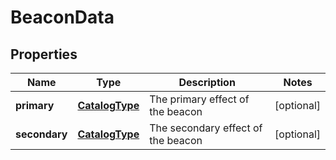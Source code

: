 
# BeaconData

## Properties
Name | Type | Description | Notes
------------ | ------------- | ------------- | -------------
**primary** | [**CatalogType**](CatalogType.md) | The primary effect of the beacon |  [optional]
**secondary** | [**CatalogType**](CatalogType.md) | The secondary effect of the beacon |  [optional]




